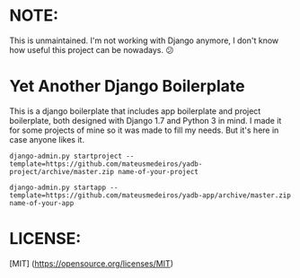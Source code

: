 NOTE:
===========
This is unmaintained. I'm not working with Django anymore, I don't know how useful this project can be nowadays. :confused:

Yet Another Django Boilerplate
==============================

This is a django boilerplate that includes app boilerplate and project boilerplate, both designed with Django 1.7 and Python 3 in mind.
I made it for some projects of mine so it was made to fill my needs. But it's here in case anyone likes it.

```
django-admin.py startproject --template=https://github.com/mateusmedeiros/yadb-project/archive/master.zip name-of-your-project
```
```
django-admin.py startapp --template=https://github.com/mateusmedeiros/yadb-app/archive/master.zip name-of-your-app
```

LICENSE:
==========

[MIT] (https://opensource.org/licenses/MIT)
